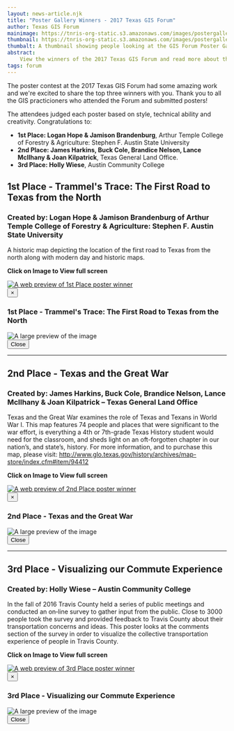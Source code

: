 ```yaml
---
layout: news-article.njk
title: "Poster Gallery Winners - 2017 Texas GIS Forum"
author: Texas GIS Forum
mainimage: https://tnris-org-static.s3.amazonaws.com/images/postergallery_main.jpg
thumbnail: https://tnris-org-static.s3.amazonaws.com/images/postergallery2017_th.jpg
thumbalt: A thumbnail showing people looking at the GIS Forum Poster Gallery
abstract:
    View the winners of the 2017 Texas GIS Forum and read more about their maps.
tags: forum
---
```


The poster contest at the 2017 Texas GIS Forum had some amazing work and we're excited to share the top three winners with you. Thank you to all the GIS practicioners who attended the Forum and submitted posters! 

The attendees judged each poster based on style, technical ability and creativity. Congratulations to:

- **1st Place: Logan Hope & Jamison Brandenburg**, Arthur Temple College of Forestry & Agriculture: Stephen F. Austin State University
- **2nd Place: James Harkins, Buck Cole, Brandice Nelson, Lance McIlhany & Joan Kilpatrick**, Texas General Land Office.
- **3rd Place: Holly Wiese**, Austin Community College
 
## 1st Place - Trammel's Trace: The First Road to Texas from the North

### Created by: Logan Hope & Jamison Brandenburg of Arthur Temple College of Forestry & Agriculture: Stephen F. Austin State University

A historic map depicting the location of the first road to Texas from the north along with modern day and historic maps.

<p class="text-center"><strong><i class="glyphicon glyphicon-zoom-in"></i> Click on Image to View full screen</strong></p>

<a href="#full-spot" data-toggle="modal">
<img class="img-responsive" src="https://tnris-org-static.s3.amazonaws.com/images/1stplace_2017_poster_th.jpg" alt="A web preview of 1st Place poster winner" >
</a>

<div class="modal fade full-spot" id="full-spot" tabindex="-1" role="dialog" aria-labelledby="myModalLabel" aria-hidden="true">
  <div class="modal-dialog">
    <div class="modal-content">
      <div class="modal-header">
        <button type="button" class="close" data-dismiss="modal" aria-label="Close"><span aria-hidden="true">&times;</span></button>
        <h3 class="modal-title" id="myModalLabel">1st Place - Trammel's Trace: The First Road to Texas from the North</h3>
      </div>
      <div class="modal-body">
        <img class="media-object img-responsive center-block" src="https://tnris-org-static.s3.amazonaws.com/images/1stplace_2017_poster.jpg" alt="A large preview of the image">
      </div>
      <div class="modal-footer">
        <button type="button" class="btn btn-default" data-dismiss="modal">Close</button>
      </div>
    </div>
  </div>
</div>

-----

## 2nd Place - Texas and the Great War

### Created by: James Harkins, Buck Cole, Brandice Nelson, Lance McIlhany & Joan Kilpatrick – Texas General Land Office 

Texas and the Great War examines the role of Texas and Texans in World War I. This map features 74 people and places that were significant to the war effort, is everything a 4th or 7th-grade Texas History student would need for the classroom, and sheds light on an oft-forgotten chapter in our nation’s, and state’s, history. For more information, and to purchase this map, please visit:
http://www.glo.texas.gov/history/archives/map-store/index.cfm#item/94412


<p class="text-center"><strong><i class="glyphicon glyphicon-zoom-in"></i> Click on Image to View full screen</strong></p>

<a href="#full-spot-2" data-toggle="modal">
<img class="img-responsive" src="https://tnris-org-static.s3.amazonaws.com/images/2ndplace_2017_poster.jpg" alt="A web preview of 2nd Place poster winner" >
</a>

<div class="modal fade full-spot" id="full-spot-2" tabindex="-1" role="dialog" aria-labelledby="myModalLabel" aria-hidden="true">
  <div class="modal-dialog">
    <div class="modal-content">
      <div class="modal-header">
        <button type="button" class="close" data-dismiss="modal" aria-label="Close"><span aria-hidden="true">&times;</span></button>
        <h3 class="modal-title" id="myModalLabel">2nd Place - Texas and the Great War</h3>
      </div>
      <div class="modal-body">
        <img class="media-object img-responsive center-block" src="https://tnris-org-static.s3.amazonaws.com/images/2ndplace_2017_poster.jpg" alt="A large preview of the image">
      </div>
      <div class="modal-footer">
        <button type="button" class="btn btn-default" data-dismiss="modal">Close</button>
      </div>
    </div>
  </div>
</div>

-----

## 3rd Place - Visualizing our Commute Experience

### Created by: Holly Wiese – Austin Community College

In the fall of 2016 Travis County held a series of public meetings and conducted an on‐line survey to gather input from the public. Close to 3000 people took the survey and provided feedback to Travis County about their transportation concerns and ideas. This poster looks at the comments section of the survey in order to visualize the collective transportation experience of people in Travis County.

<p class="text-center"><strong><i class="glyphicon glyphicon-zoom-in"></i> Click on Image to View full screen</strong></p>

<a href="#full-spot-3" data-toggle="modal">
<img class="img-responsive" src="https://tnris-org-static.s3.amazonaws.com/images/3rdplace_2017_poster_th.jpg" alt="A web preview of 3rd Place poster winner" >
</a>

<div class="modal fade full-spot" id="full-spot-3" tabindex="-1" role="dialog" aria-labelledby="myModalLabel" aria-hidden="true">
  <div class="modal-dialog">
    <div class="modal-content">
      <div class="modal-header">
        <button type="button" class="close" data-dismiss="modal" aria-label="Close"><span aria-hidden="true">&times;</span></button>
        <h3 class="modal-title" id="myModalLabel">3rd Place - Visualizing our Commute Experience</h3>
      </div>
      <div class="modal-body">
        <img class="media-object img-responsive center-block" src="https://tnris-org-static.s3.amazonaws.com/images/3rdplace_2017_poster.jpg" alt="A large preview of the image">
      </div>
      <div class="modal-footer">
        <button type="button" class="btn btn-default" data-dismiss="modal">Close</button>
      </div>
    </div>
  </div>
</div>
